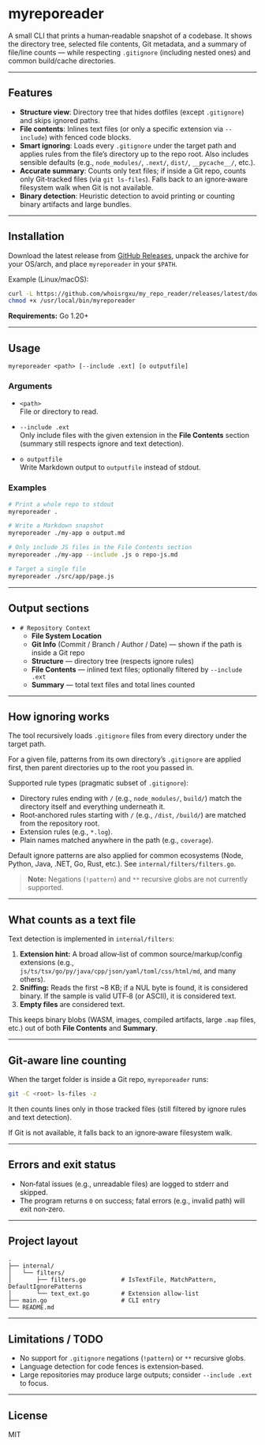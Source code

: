 # myreporeader

A small CLI that prints a human‑readable snapshot of a codebase. It shows the directory tree, selected file contents, Git metadata, and a summary of file/line counts — while respecting `.gitignore` (including nested ones) and common build/cache directories.

---

## Features

- **Structure view**: Directory tree that hides dotfiles (except `.gitignore`) and skips ignored paths.
- **File contents**: Inlines text files (or only a specific extension via `--include`) with fenced code blocks.
- **Smart ignoring**: Loads every `.gitignore` under the target path and applies rules from the file’s directory up to the repo root. Also includes sensible defaults (e.g., `node_modules/`, `.next/`, `dist/`, `__pycache__/`, etc.).
- **Accurate summary**: Counts only text files; if inside a Git repo, counts only Git‑tracked files (via `git ls-files`). Falls back to an ignore‑aware filesystem walk when Git is not available.
- **Binary detection**: Heuristic detection to avoid printing or counting binary artifacts and large bundles.

---

## Installation

Download the latest release from [GitHub Releases](https://github.com/whoisrgxu/my_repo_reader/releases), 
unpack the archive for your OS/arch, and place `myreporeader` in your `$PATH`.

Example (Linux/macOS):

```bash
curl -L https://github.com/whoisrgxu/my_repo_reader/releases/latest/download/myreporeader -o /usr/local/bin/myreporeader
chmod +x /usr/local/bin/myreporeader
```

**Requirements:** Go 1.20+

---

## Usage

```text
myreporeader <path> [--include .ext] [o outputfile]
```

### Arguments

- `<path>`  
  File or directory to read.

- `--include .ext`  
  Only include files with the given extension in the **File Contents** section (summary still respects ignore and text detection).

- `o outputfile`  
  Write Markdown output to `outputfile` instead of stdout.

### Examples

```bash
# Print a whole repo to stdout
myreporeader .

# Write a Markdown snapshot
myreporeader ./my-app o output.md

# Only include JS files in the File Contents section
myreporeader ./my-app --include .js o repo-js.md

# Target a single file
myreporeader ./src/app/page.js
```

---

## Output sections

- `# Repository Context`
  - **File System Location**
  - **Git Info** (Commit / Branch / Author / Date) — shown if the path is inside a Git repo
  - **Structure** — directory tree (respects ignore rules)
  - **File Contents** — inlined text files; optionally filtered by `--include .ext`
  - **Summary** — total text files and total lines counted

---

## How ignoring works

The tool recursively loads `.gitignore` files from every directory under the target path.

For a given file, patterns from its own directory’s `.gitignore` are applied first, then parent directories up to the root you passed in.

Supported rule types (pragmatic subset of `.gitignore`):

- Directory rules ending with `/` (e.g., `node_modules/`, `build/`) match the directory itself and everything underneath it.
- Root‑anchored rules starting with `/` (e.g., `/dist`, `/build/`) are matched from the repository root.
- Extension rules (e.g., `*.log`).
- Plain names matched anywhere in the path (e.g., `coverage`).

Default ignore patterns are also applied for common ecosystems (Node, Python, Java, .NET, Go, Rust, etc.). See `internal/filters/filters.go`.

> **Note:** Negations (`!pattern`) and `**` recursive globs are not currently supported.

---

## What counts as a text file

Text detection is implemented in `internal/filters`:

1. **Extension hint:** A broad allow‑list of common source/markup/config extensions (e.g., `js/ts/tsx/go/py/java/cpp/json/yaml/toml/css/html/md`, and many others).
2. **Sniffing:** Reads the first ~8 KB; if a NUL byte is found, it is considered binary. If the sample is valid UTF‑8 (or ASCII), it is considered text.
3. **Empty files** are considered text.

This keeps binary blobs (WASM, images, compiled artifacts, large `.map` files, etc.) out of both **File Contents** and **Summary**.

---

## Git‑aware line counting

When the target folder is inside a Git repo, `myreporeader` runs:

```bash
git -C <root> ls-files -z
```

It then counts lines only in those tracked files (still filtered by ignore rules and text detection).

If Git is not available, it falls back to an ignore‑aware filesystem walk.

---

## Errors and exit status

- Non‑fatal issues (e.g., unreadable files) are logged to stderr and skipped.
- The program returns `0` on success; fatal errors (e.g., invalid path) will exit non‑zero.

---

## Project layout

```text
.
├── internal/
│   └── filters/
│       ├── filters.go          # IsTextFile, MatchPattern, DefaultIgnorePatterns
│       └── text_ext.go         # Extension allow‑list
├── main.go                     # CLI entry
└── README.md
```

---

## Limitations / TODO

- No support for `.gitignore` negations (`!pattern`) or `**` recursive globs.
- Language detection for code fences is extension‑based.
- Large repositories may produce large outputs; consider `--include .ext` to focus.

---

## License

MIT
